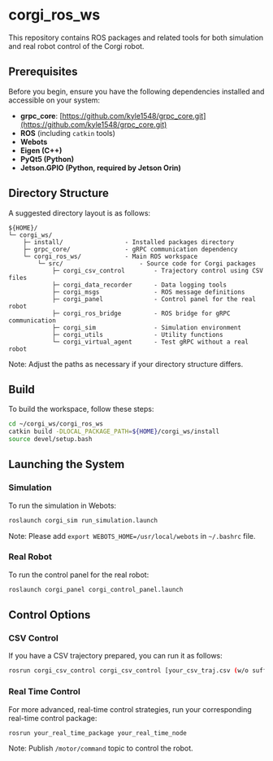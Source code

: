 # corgi_ros_ws
This repository contains ROS packages and related tools for both simulation and real robot control of the Corgi robot. 


## Prerequisites
Before you begin, ensure you have the following dependencies installed and accessible on your system:

- **grpc_core**: [https://github.com/kyle1548/grpc_core.git](https://github.com/kyle1548/grpc_core.git)
- **ROS** (including `catkin` tools)
- **Webots**
- **Eigen (C++)**
- **PyQt5 (Python)**
- **Jetson.GPIO (Python, required by Jetson Orin)**


## Directory Structure
A suggested directory layout is as follows:

```
${HOME}/
└─ corgi_ws/
    ├─ install/                 - Installed packages directory
    ├─ grpc_core/               - gRPC communication dependency
    └─ corgi_ros_ws/            - Main ROS workspace
        └─ src/                     - Source code for Corgi packages
            ├─ corgi_csv_control        - Trajectory control using CSV files
            ├─ corgi_data_recorder      - Data logging tools
            ├─ corgi_msgs               - ROS message definitions
            ├─ corgi_panel              - Control panel for the real robot
            ├─ corgi_ros_bridge         - ROS bridge for gRPC communication
            ├─ corgi_sim                - Simulation environment
            ├─ corgi_utils              - Utility functions
            └─ corgi_virtual_agent      - Test gRPC without a real robot
```

Note: Adjust the paths as necessary if your directory structure differs.


## Build
To build the workspace, follow these steps:

```bash
cd ~/corgi_ws/corgi_ros_ws
catkin build -DLOCAL_PACKAGE_PATH=${HOME}/corgi_ws/install
source devel/setup.bash
```


## Launching the System

### Simulation
To run the simulation in Webots:

```bash
roslaunch corgi_sim run_simulation.launch
```

Note: Please add ```export WEBOTS_HOME=/usr/local/webots``` in ```~/.bashrc``` file.

### Real Robot
To run the control panel for the real robot:

```bash
roslaunch corgi_panel corgi_control_panel.launch
```


## Control Options

### CSV Control
If you have a CSV trajectory prepared, you can run it as follows:

```bash
rosrun corgi_csv_control corgi_csv_control [your_csv_traj.csv (w/o suffix)]
```

### Real Time Control
For more advanced, real-time control strategies, run your corresponding real-time control package:

```bash
rosrun your_real_time_package your_real_time_node
```

Note: Publish ```/motor/command``` topic to control the robot.